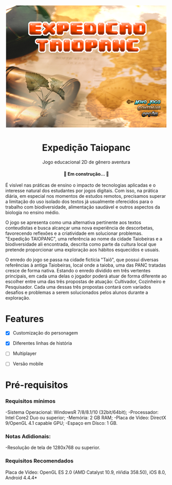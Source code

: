 <h1 align="center">
  <img alt="Expedição Taiopanc" src="./rsc/banner.png"/>
</h1>




<h1 align="center">Expedição Taiopanc</h1>
<p align="center">Jogo educacional 2D de gênero aventura</p>



<h4 align="center"> 
	🚧    Em construção...  🚧
</h4>



É visível nas práticas de ensino o impacto de tecnologias aplicadas e o interesse natural dos estudantes por jogos digitais. Com isso, na prática diária, em especial nos momentos de estudos remotos, precisamos superar a limitação do uso isolado dos textos já usualmente oferecidos para o trabalho com biodiversidade, alimentação saudável e outros aspectos da biologia no ensino médio. 

O jogo se apresenta como uma alternativa pertinente aos textos conteudistas e busca alcançar uma nova experiência de descorbetas, favorecendo reflexões e a criatividade em solucionar problemas. "Expedição TAIOPANC", uma referência ao nome da cidade Taiobeiras e a biodiversidade ali encontrada, descrita como parte da cultura local que pretende proporcionar uma exploração aos hábitos esquecidos e usuais.

O enredo do jogo se passa na cidade fictícia "Taiô", que possui diversas referências à antiga Taiobeiras, local onde a taioba, uma das PANC tratadas cresce de forma nativa. Estando o enredo dividido em três vertentes principais, em cada uma delas o jogador poderá atuar de forma diferente ao escolher entre uma das três propostas de atuação: Cultivador, Cozinheiro e Pesquisador. Cada uma dessas três propostas contará com variados desafios e problemas a serem solucionados pelos alunos durante a exploração.


# Features
- [x] Customização do personagem
- [X] Diferentes linhas de história
- [ ] Multiplayer
- [ ] Versão mobile


# Pré-requisitos

### Requisitos mínimos

-Sistema Operacional: WindowsR 7/8/8.1/10 (32bit/64bit);
-Processador: Intel Core2 Duo ou superior;
-Memória: 2 GB RAM;
-Placa de Vídeo: DirectX 9/OpenGL 4.1 capable GPU;
-Espaço em Dísco: 1 GB.

### Notas Adidionais:
-Resolução de tela de 1280x768 ou superior.

### Requisitos Recomendados
Placa de Vídeo: OpenGL ES 2.0 (AMD Catalyst 10.9, nVidia 358.50), iOS 8.0, Android 4.4.4*


